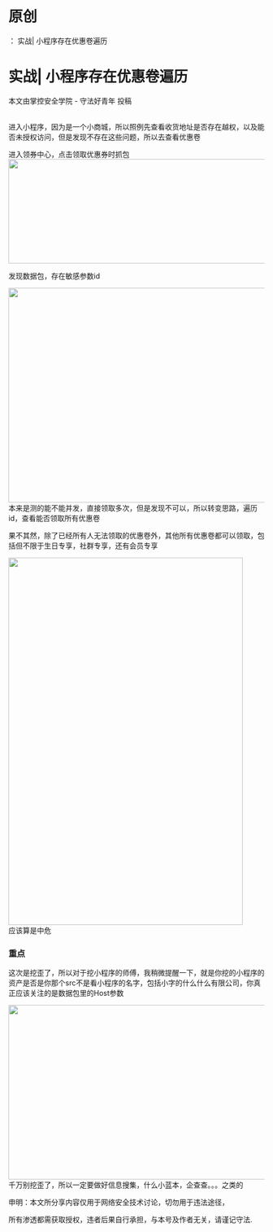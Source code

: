 # 原创
：  实战| 小程序存在优惠卷遍历

# 实战| 小程序存在优惠卷遍历

本文由掌控安全学院 - 守法好青年 投稿

<br/> 进入小程序，因为是一个小商城，所以照例先查看收货地址是否存在越权，以及能否未授权访问，但是发现不存在这些问题，所以去查看优惠卷

进入领券中心，点击领取优惠券时抓包<img alt="" height="205" src="https://img-blog.csdnimg.cn/direct/d8c87e10b56e43fca6bdfbd87389b780.png" width="507"/>

发现数据包，存在敏感参数id

<img alt="" height="422" src="https://img-blog.csdnimg.cn/direct/41591f358b8b4442aa363809029fd19c.png" width="913"/><br/> 本来是测的能不能并发，直接领取多次，但是发现不可以，所以转变思路，遍历id，查看能否领取所有优惠卷

果不其然，除了已经所有人无法领取的优惠卷外，其他所有优惠卷都可以领取，包括但不限于生日专享，社群专享，还有会员专享

<img alt="" height="722" src="https://img-blog.csdnimg.cn/direct/5cce8ec4ff7a4444b7887a0836b395a3.png" width="461"/><br/> 应该算是中危

### 重点

这次是挖歪了，所以对于挖小程序的师傅，我稍微提醒一下，就是你挖的小程序的资产是否是你那个src不是看小程序的名字，包括小字的什么什么有限公司，你真正应该关注的是数据包里的Host参数

<img alt="" height="343" src="https://img-blog.csdnimg.cn/direct/d015b9490fa54d19803236a606d79a8f.png" width="1041"/>千万别挖歪了，所以一定要做好信息搜集，什么小蓝本，企查查。。。之类的

申明：本文所分享内容仅用于网络安全技术讨论，切勿用于违法途径，

所有渗透都需获取授权，违者后果自行承担，与本号及作者无关，请谨记守法.
